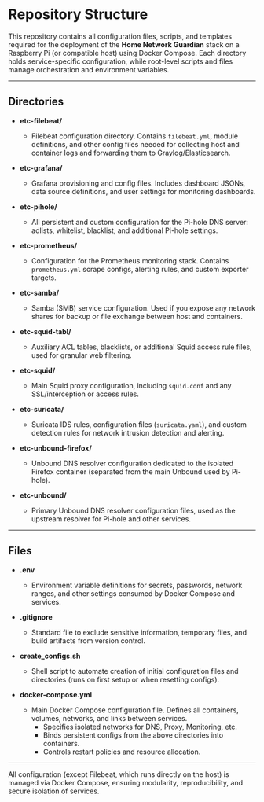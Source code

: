 # Repository Structure

This repository contains all configuration files, scripts, and templates required for the deployment of the **Home Network Guardian** stack on a Raspberry Pi (or compatible host) using Docker Compose. Each directory holds service-specific configuration, while root-level scripts and files manage orchestration and environment variables.

---

## Directories

- **etc-filebeat/**
  - Filebeat configuration directory. Contains `filebeat.yml`, module definitions, and other config files needed for collecting host and container logs and forwarding them to Graylog/Elasticsearch.

- **etc-grafana/**
  - Grafana provisioning and config files. Includes dashboard JSONs, data source definitions, and user settings for monitoring dashboards.

- **etc-pihole/**
  - All persistent and custom configuration for the Pi-hole DNS server: adlists, whitelist, blacklist, and additional Pi-hole settings.

- **etc-prometheus/**
  - Configuration for the Prometheus monitoring stack. Contains `prometheus.yml` scrape configs, alerting rules, and custom exporter targets.

- **etc-samba/**
  - Samba (SMB) service configuration. Used if you expose any network shares for backup or file exchange between host and containers.

- **etc-squid-tabl/**
  - Auxiliary ACL tables, blacklists, or additional Squid access rule files, used for granular web filtering.

- **etc-squid/**
  - Main Squid proxy configuration, including `squid.conf` and any SSL/interception or access rules.

- **etc-suricata/**
  - Suricata IDS rules, configuration files (`suricata.yaml`), and custom detection rules for network intrusion detection and alerting.

- **etc-unbound-firefox/**
  - Unbound DNS resolver configuration dedicated to the isolated Firefox container (separated from the main Unbound used by Pi-hole).

- **etc-unbound/**
  - Primary Unbound DNS resolver configuration files, used as the upstream resolver for Pi-hole and other services.

---

## Files

- **.env**
  - Environment variable definitions for secrets, passwords, network ranges, and other settings consumed by Docker Compose and services.

- **.gitignore**
  - Standard file to exclude sensitive information, temporary files, and build artifacts from version control.

- **create_configs.sh**
  - Shell script to automate creation of initial configuration files and directories (runs on first setup or when resetting configs).

- **docker-compose.yml**
  - Main Docker Compose configuration file. Defines all containers, volumes, networks, and links between services.
    - Specifies isolated networks for DNS, Proxy, Monitoring, etc.
    - Binds persistent configs from the above directories into containers.
    - Controls restart policies and resource allocation.

---

All configuration (except Filebeat, which runs directly on the host) is managed via Docker Compose, ensuring modularity, reproducibility, and secure isolation of services.
